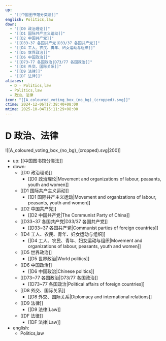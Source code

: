 ```yaml
---
up:
  - "[[中国图书馆分类法]]"
english: Politics,law
down:
  - "[[D0 政治理论]]"
  - "[[D1 国际共产主义运动]]"
  - "[[D2 中国共产党]]"
  - "[[D33~37 各国共产党|D33/37 各国共产党]]"
  - "[[D4 工人、农民、青年、妇女运动与组织]]"
  - "[[D5 世界政治]]"
  - "[[D6 中国政治]]"
  - "[[D73~77 各国政治|D73/77 各国政治]]"
  - "[[D8 外交、国际关系]]"
  - "[[D9 法律]]"
  - "[[DF 法律]]"
aliases:
  - D - Politics,law
  - Politics,law
  - 政治、法律
icon: "[[A_coloured_voting_box_(no_bg)_(cropped).svg]]"
ctime: 2024-12-06T17:38:40+08:00
mtime: 2025-10-04T15:11:29+08:00
---
```


# D 政治、法律

![[A_coloured_voting_box_(no_bg)_(cropped).svg|200]]

- up: [[中国图书馆分类法]]
- down:
	- [[D0 政治理论]]
		- [[D0 政治理论|Movement and organizations of labour, peasants, youth and women]]
	- [[D1 国际共产主义运动]]
		- [[D1 国际共产主义运动|Movement and organizations of labour, peasants, youth and women]]
	- [[D2 中国共产党]]
		- [[D2 中国共产党|The Communist Party of China]]
	- [[D33~37 各国共产党|D33/37 各国共产党]]
		- [[D33~37 各国共产党|Communist parties of foreign countries]]
	- [[D4 工人、农民、青年、妇女运动与组织]]
		- [[D4 工人、农民、青年、妇女运动与组织|Movement and organizations of labour, peasants, youth and women]]
	- [[D5 世界政治]]
		- [[D5 世界政治|World politics]]
	- [[D6 中国政治]]
		- [[D6 中国政治|Chinese politics]]
	- [[D73~77 各国政治|D73/77 各国政治]]
		- [[D73~77 各国政治|Political affairs of foreign countries]]
	- [[D8 外交、国际关系]]
		- [[D8 外交、国际关系|Diplomacy and international relations]]
	- [[D9 法律]]
		- [[D9 法律|Law]]
	- [[DF 法律]]
		- [[DF 法律|Law]]
- english:
	- Politics,law
